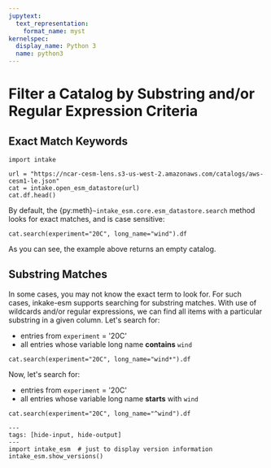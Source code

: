 ```yaml
---
jupytext:
  text_representation:
    format_name: myst
kernelspec:
  display_name: Python 3
  name: python3
---
```


# Filter a Catalog by Substring and/or Regular Expression Criteria

## Exact Match Keywords

```{code-cell} ipython3
import intake

url = "https://ncar-cesm-lens.s3-us-west-2.amazonaws.com/catalogs/aws-cesm1-le.json"
cat = intake.open_esm_datastore(url)
cat.df.head()
```

By default, the
{py:meth}`~intake_esm.core.esm_datastore.search` method looks for exact matches,
and is case sensitive:

```{code-cell} ipython3
cat.search(experiment="20C", long_name="wind").df
```

As you can see, the example above returns an empty catalog.

## Substring Matches

In some cases, you may not know the exact term to look for. For such cases,
inkake-esm supports searching for substring matches. With use of wildcards
and/or regular expressions, we can find all items with a particular substring in
a given column. Let's search for:

- entries from `experiment` = '20C'
- all entries whose variable long name **contains** `wind`

```{code-cell} ipython3
cat.search(experiment="20C", long_name="wind*").df
```

Now, let's search for:

- entries from `experiment` = '20C'
- all entries whose variable long name **starts** with `wind`

```{code-cell} ipython3
cat.search(experiment="20C", long_name="^wind").df
```

```{code-cell} ipython3
---
tags: [hide-input, hide-output]
---
import intake_esm  # just to display version information
intake_esm.show_versions()
```
